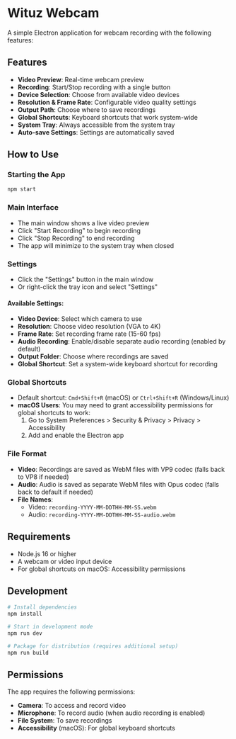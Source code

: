 # Wituz Webcam

A simple Electron application for webcam recording with the following features:

## Features

- **Video Preview**: Real-time webcam preview
- **Recording**: Start/Stop recording with a single button
- **Device Selection**: Choose from available video devices
- **Resolution & Frame Rate**: Configurable video quality settings
- **Output Path**: Choose where to save recordings
- **Global Shortcuts**: Keyboard shortcuts that work system-wide
- **System Tray**: Always accessible from the system tray
- **Auto-save Settings**: Settings are automatically saved

## How to Use

### Starting the App
```bash
npm start
```

### Main Interface
- The main window shows a live video preview
- Click "Start Recording" to begin recording
- Click "Stop Recording" to end recording
- The app will minimize to the system tray when closed

### Settings
- Click the "Settings" button in the main window
- Or right-click the tray icon and select "Settings"

#### Available Settings:
- **Video Device**: Select which camera to use
- **Resolution**: Choose video resolution (VGA to 4K)
- **Frame Rate**: Set recording frame rate (15-60 fps)
- **Audio Recording**: Enable/disable separate audio recording (enabled by default)
- **Output Folder**: Choose where recordings are saved
- **Global Shortcut**: Set a system-wide keyboard shortcut for recording

### Global Shortcuts
- Default shortcut: `Cmd+Shift+R` (macOS) or `Ctrl+Shift+R` (Windows/Linux)
- **macOS Users**: You may need to grant accessibility permissions for global shortcuts to work:
  1. Go to System Preferences > Security & Privacy > Privacy > Accessibility
  2. Add and enable the Electron app

### File Format
- **Video**: Recordings are saved as WebM files with VP9 codec (falls back to VP8 if needed)
- **Audio**: Audio is saved as separate WebM files with Opus codec (falls back to default if needed)
- **File Names**: 
  - Video: `recording-YYYY-MM-DDTHH-MM-SS.webm`
  - Audio: `recording-YYYY-MM-DDTHH-MM-SS-audio.webm`

## Requirements

- Node.js 16 or higher
- A webcam or video input device
- For global shortcuts on macOS: Accessibility permissions

## Development

```bash
# Install dependencies
npm install

# Start in development mode
npm run dev

# Package for distribution (requires additional setup)
npm run build
```

## Permissions

The app requires the following permissions:
- **Camera**: To access and record video
- **Microphone**: To record audio (when audio recording is enabled)
- **File System**: To save recordings
- **Accessibility** (macOS): For global keyboard shortcuts